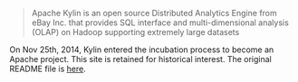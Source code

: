 
> Apache Kylin is an open source Distributed Analytics Engine from eBay Inc. that provides SQL interface and multi-dimensional analysis (OLAP) on Hadoop supporting extremely large datasets

On Nov 25th, 2014, Kylin entered the incubation process to become an Apache project. 
This site is retained for historical interest. The original README file is [here](https://github.com/KylinOLAP/Kylin/blob/master/README_old.md).
